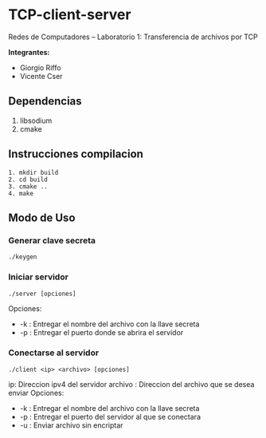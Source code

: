 # TCP-client-server
Redes de Computadores – Laboratorio 1: Transferencia de archivos por TCP  
  
**Integrantes:**
- Giorgio Riffo
- Vicente Cser

## Dependencias
1. libsodium
2. cmake

## Instrucciones compilacion
```
1. mkdir build 
2. cd build
3. cmake ..
4. make
```

## Modo de Uso

### Generar clave secreta
```
./keygen
```
 
### Iniciar servidor
```
./server [opciones]
```
  Opciones:
  - -k : Entregar el nombre del archivo con la llave secreta
  - -p : Entregar el puerto donde se abrira el servidor

### Conectarse al servidor
```
./client <ip> <archivo> [opciones]
```
  ip: Direccion ipv4 del servidor
  archivo : Direccion del archivo que se desea enviar
  Opciones:
  - -k : Entregar el nombre del archivo con la llave secreta
  - -p : Entregar el puerto del servidor al que se conectara
  - -u : Enviar archivo sin encriptar
